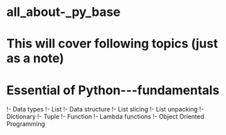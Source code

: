 # all_about-_py_base
# This will cover following topics (just as a note)
# Essential of Python---fundamentals 
  !- Data types 
  !- List
  !- Data structure 
  !- List slicing 
  !- List unpacking 
  !- Dictionary 
  !- Tuple 
  !- Function
  !- Lambda functions
  !- Object Oriented Programming
